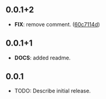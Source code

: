 ## 0.0.1+2

 - **FIX**: remove comment. ([60c7114d](https://github.com/Albertbol/flutter-packages-monorepo/commit/60c7114ddb9394d8a049cba04164b03a195a8795))

## 0.0.1+1

 - **DOCS**: added readme.

## 0.0.1

* TODO: Describe initial release.
